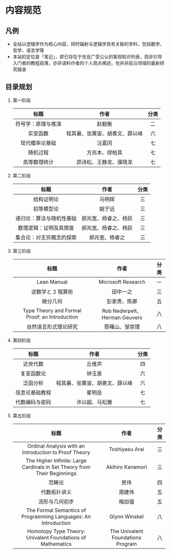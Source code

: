 # 内容规范

## 凡例
- 全站以逻辑学作为核心内容，同时辐射与逻辑学具有关联的学科，包括数学、哲学、语言学等
- 本站的定位是「笔记」，即已存在于世且广受公认的客观知识列表，而非引导入门者的教程段落，亦非语料作者的个人观点阐述，也并非前沿领域的最新研究辑录

## 目录规划
1. 第一阶段

    <div class="text-table">

    |        标题        |              作者              | 分类  |
    | :----------------: | :----------------------------: | :---: |
    | 符号学：原理与推演 |             赵毅衡             |  二   |
    |      实变函数      | 程其襄、张奠宙、胡善文、薛以峰 |  六   |
    |   现代概率论基础   |             汪嘉冈             |  七   |
    |      随机过程      |         方兆本、缪柏其         |  七   |
    |    高等数理统计    |     茆诗松、王静龙、濮晓龙     |  七   |

    </div>

2. 第二阶段

    <div class="text-table">

    |           标题           |         作者         | 分类  |
    | :----------------------: | :------------------: | :---: |
    |        结构证明论        |        马明辉        |  三   |
    |        初等模型论        |        姚宁远        |  三   |
    | 递归论：算法与随机性基础 | 郝兆宽、杨睿之、杨跃 |  三   |
    |  数理逻辑：证明及其限度  | 郝兆宽、杨睿之、杨跃 |  三   |
    | 集合论：对无穷概念的探索 |    郝兆宽、杨睿之    |  三   |

    </div>

3. 第三阶段

    <div class="text-table">

    |                     标题                      |             作者              | 分类  |
    | :-------------------------------------------: | :---------------------------: | :---: |
    |                  Lean Manual                  |      Microsoft Research       |  一   |
    |               逆数学と 2 階算術               |           田中一之            |  三   |
    |                   微分几何                    |         彭家贵、陈卿          |  五   |
    | Type Theory and Formal Proof: an Introduction | Rob Nederpelt、Herman Geuvers |  八   |
    |             自然语言形式理论研究              |        蔡曙山、邹崇理         |  八   |

    </div>

4. 第四阶段

    <div class="text-table">

    |      标题      |              作者              | 分类  |
    | :------------: | :----------------------------: | :---: |
    |    近世代数    |             丘维声             |  四   |
    |   复变函数论   |             钟玉泉             |  六   |
    |    泛函分析    | 程其襄、张奠宙、胡善文、薛以峰 |  六   |
    | 信息论基础教程 |             翟明岳             |  七   |
    | 代数编码与密码 |         许以超、马松雅         |  七   |

    </div>

5. 第五阶段

    <div class="text-table">

    |                                   标题                                   |               作者                | 分类  |
    | :----------------------------------------------------------------------: | :-------------------------------: | :---: |
    |          Ordinal Analysis with an Introduction to Proof Theory           |          Toshiyasu Arai           |  三   |
    | The Higher Infinite: Large Cardinals in Set Theory from Their Beginnings |         Akihiro Kanamori          |  三   |
    |                                  范畴论                                  |               贺伟                |  四   |
    |                               代数拓扑讲义                               |              周建伟               |  五   |
    |                              流形与几何初步                              |              梅加强               |  五   |
    |      The Formal Semantics of Programming Languages: An Introduction      |           Glynn Winskel           |  八   |
    |        Homotopy Type Theory: Univalent Foundations of Mathematics        | The Univalent Foundations Program |  八   |

    </div>

